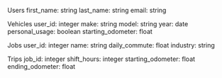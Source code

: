 Users
  first_name: string
  last_name: string
  email: string

Vehicles
  user_id: integer
  make: string
  model: string
  year: date
  personal_usage: boolean
  starting_odometer: float

Jobs
  user_id: integer
  name: string
  daily_commute: float
  industry: string

Trips
  job_id: integer
  shift_hours: integer
  starting_odometer: float
  ending_odometer: float
